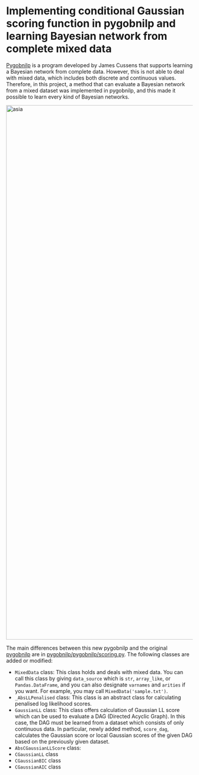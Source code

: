 # Implementing conditional Gaussian scoring function in pygobnilp and learning Bayesian network from complete mixed data

[Pygobnilp](https://www.cs.york.ac.uk/aig/sw/gobnilp/) is a program developed by James Cussens that supports learning a Bayesian network from complete data. However, this is not able to deal with mixed data, which includes both discrete and continuous values. Therefore, in this project, a method that can evaluate a Bayesian network from a mixed dataset was implemented in pygobnilp, and this made it possible to learn every kind of Bayesian networks.

<img width="1440" alt="asia" src="https://user-images.githubusercontent.com/36260690/116341231-7d9da980-a81b-11eb-82d8-1f76dcf04ed4.png">

The main differences between this new pygobnilp and the original [pygobnilp](https://www.cs.york.ac.uk/aig/sw/gobnilp/) are in [pygobnilp/pygobnilp/scoring.py](https://github.com/2017Yasu/newPygobnilp/blob/main/pygobnilp/pygobnilp/scoring.py). The following classes are added or modified:

- `MixedData` class: This class holds and deals with mixed data. You can call this class by giving `data_source` which is `str`, `array_like`, or `Pandas.DataFrame`, and you can also designate `varnames` and `arities` if you want. For example, you may call `MixedData('sample.txt')`.
- `_AbsLLPenalised` class: This class is an abstract class for calculating penalised log likelihood scores.
- `GaussianLL` class: This class offers calculation of Gaussian LL score which can be used to evaluate a DAG (Directed Acyclic Graph). In this case, the DAG must be learned from a dataset which consists of only continuous data. In particular, newly added method, `score_dag`, calculates the Gaussian score or local Gaussian scores of the given DAG based on the previously given dataset.
- `AbsCGaussianLLScore` class: 
- `CGaussianLL` class
- `CGaussianBIC` class
- `CGaussianAIC` class
